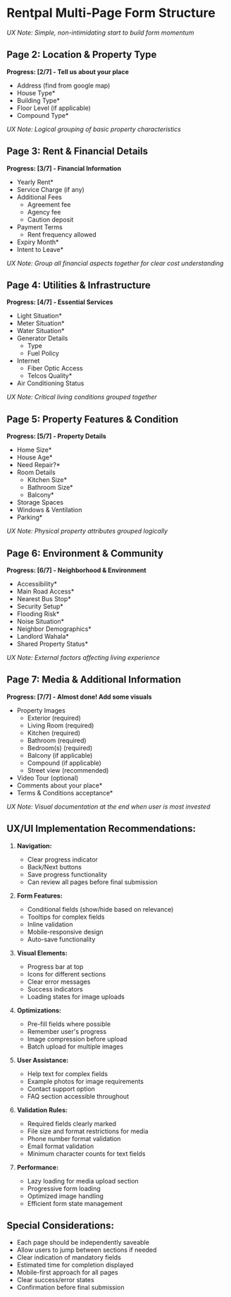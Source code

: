 # Rentpal Multi-Page Form Structure

*UX Note: Simple, non-intimidating start to build form momentum*

## Page 2: Location & Property Type
**Progress: [2/7] - Tell us about your place**
- Address (find from google map)
- House Type*
- Building Type*
- Floor Level (if applicable)
- Compound Type*

*UX Note: Logical grouping of basic property characteristics*

## Page 3: Rent & Financial Details
**Progress: [3/7] - Financial Information**
- Yearly Rent*
- Service Charge (if any)
- Additional Fees
  - Agreement fee
  - Agency fee
  - Caution deposit
- Payment Terms
  - Rent frequency allowed
- Expiry Month*
- Intent to Leave*

*UX Note: Group all financial aspects together for clear cost understanding*

## Page 4: Utilities & Infrastructure
**Progress: [4/7] - Essential Services**
- Light Situation*
- Meter Situation*
- Water Situation*
- Generator Details
  - Type
  - Fuel Policy
- Internet
  - Fiber Optic Access
  - Telcos Quality*
- Air Conditioning Status

*UX Note: Critical living conditions grouped together*

## Page 5: Property Features & Condition
**Progress: [5/7] - Property Details**
- Home Size*
- House Age*
- Need Repair?*
- Room Details
  - Kitchen Size*
  - Bathroom Size*
  - Balcony*
- Storage Spaces
- Windows & Ventilation
- Parking*

*UX Note: Physical property attributes grouped logically*

## Page 6: Environment & Community
**Progress: [6/7] - Neighborhood & Environment**
- Accessibility*
- Main Road Access*
- Nearest Bus Stop*
- Security Setup*
- Flooding Risk*
- Noise Situation*
- Neighbor Demographics*
- Landlord Wahala*
- Shared Property Status*

*UX Note: External factors affecting living experience*

## Page 7: Media & Additional Information
**Progress: [7/7] - Almost done! Add some visuals**
- Property Images
  - Exterior (required)
  - Living Room (required)
  - Kitchen (required)
  - Bathroom (required)
  - Bedroom(s) (required)
  - Balcony (if applicable)
  - Compound (if applicable)
  - Street view (recommended)
- Video Tour (optional)
- Comments about your place*
- Terms & Conditions acceptance*

*UX Note: Visual documentation at the end when user is most invested*

## UX/UI Implementation Recommendations:

1. **Navigation:**
   - Clear progress indicator
   - Back/Next buttons
   - Save progress functionality
   - Can review all pages before final submission

2. **Form Features:**
   - Conditional fields (show/hide based on relevance)
   - Tooltips for complex fields
   - Inline validation
   - Mobile-responsive design
   - Auto-save functionality

3. **Visual Elements:**
   - Progress bar at top
   - Icons for different sections
   - Clear error messages
   - Success indicators
   - Loading states for image uploads

4. **Optimizations:**
   - Pre-fill fields where possible
   - Remember user's progress
   - Image compression before upload
   - Batch upload for multiple images

5. **User Assistance:**
   - Help text for complex fields
   - Example photos for image requirements
   - Contact support option
   - FAQ section accessible throughout

6. **Validation Rules:**
   - Required fields clearly marked
   - File size and format restrictions for media
   - Phone number format validation
   - Email format validation
   - Minimum character counts for text fields

7. **Performance:**
   - Lazy loading for media upload section
   - Progressive form loading
   - Optimized image handling
   - Efficient form state management

## Special Considerations:
- Each page should be independently saveable
- Allow users to jump between sections if needed
- Clear indication of mandatory fields
- Estimated time for completion displayed
- Mobile-first approach for all pages
- Clear success/error states
- Confirmation before final submission
